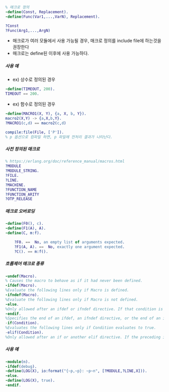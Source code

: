 ```erlang
% 매크로 정의
-define(Const, Replacement).
-define(Func(Var1,...,VarN), Replacement).

?Const
?Func(Arg1,...,ArgN)


```
- 매크로가 여러 모듈에서 사용 가능될 경우, 매크로 정의를 include file에 하는것을 권장한다
- 매크로는 define된 이후에 사용 가능하다.



##### 사용 예
- ex) 상수로 정의된 경우 
```erlang
-define(TIMEOUT, 200).
TIMEOUT == 200.
```
- ex) 함수로 정의된 경우
```erlang
-define(MACRO1(X, Y), {a, X, b, Y}).
macro2(X,Y) -> {a,X,b,Y}.
?MACRO1(c,d) == macro2(c,d)
```


```erlang
compile:file(File, ['P']).
% p 옵션으로 컴파일 하면, p 파일에 전처리 결과가 나타난다. 

```


##### 사전 정의된 매크로
```erlang
% https://erlang.org/doc/reference_manual/macros.html
?MODULE
?MODULE_STRING.
?FILE.
?LINE.
?MACHINE.
?FUNCTION_NAME
?FUNCTION_ARITY
?OTP_RELEASE
```

##### 매크로 오버로딩
```erlang
-define(F0(), c).
-define(F1(A), A).
-define(C, m:f).

    ?F0. ==  No, an empty list of arguments expected.
    ?F1(A, A). ==  No, exactly one argument expected.
    ?C(). == m:f().
```

##### 흐름제어 매크로 종류
```erlang
-undef(Macro).
% Causes the macro to behave as if it had never been defined.
-ifdef(Macro).
%Evaluate the following lines only if Macro is defined.
-ifndef(Macro).
%Evaluate the following lines only if Macro is not defined.
-else.
%Only allowed after an ifdef or ifndef directive. If that condition is false, the lines following else are evaluated instead.
-endif.
%Specifies the end of an ifdef, an ifndef directive, or the end of an if or elif directive.
-if(Condition).
%Evaluates the following lines only if Condition evaluates to true.
-elif(Condition).
%Only allowed after an if or another elif directive. If the preceding if or elif directives do not evaluate to true, and the Condition evaluates to true, the lines following the elif are evaluated instead.
```
##### 사용 예
```erlang
-module(m).
-ifdef(debug).
-define(LOG(X), io:format("{~p,~p}: ~p~n", [?MODULE,?LINE,X])).
-else.
-define(LOG(X), true).
-endif.
```

<!-- ```erlang
% erlc -Ddebug m.erl
or
1> c(m, {d, debug}).
{ok,m}
``` -->
